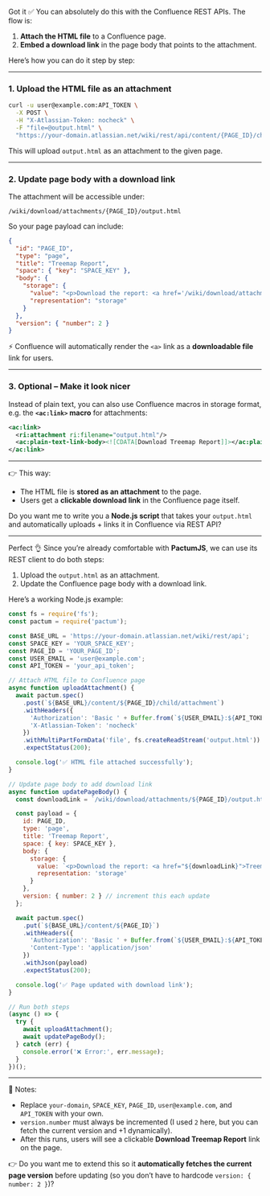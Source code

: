 Got it ✅ You can absolutely do this with the Confluence REST APIs. The flow is:

1. **Attach the HTML file** to a Confluence page.
2. **Embed a download link** in the page body that points to the attachment.

Here’s how you can do it step by step:

---

### 1. Upload the HTML file as an attachment

```bash
curl -u user@example.com:API_TOKEN \
  -X POST \
  -H "X-Atlassian-Token: nocheck" \
  -F "file=@output.html" \
  "https://your-domain.atlassian.net/wiki/rest/api/content/{PAGE_ID}/child/attachment"
```

This will upload `output.html` as an attachment to the given page.

---

### 2. Update page body with a download link

The attachment will be accessible under:

```
/wiki/download/attachments/{PAGE_ID}/output.html
```

So your page payload can include:

```json
{
  "id": "PAGE_ID",
  "type": "page",
  "title": "Treemap Report",
  "space": { "key": "SPACE_KEY" },
  "body": {
    "storage": {
      "value": "<p>Download the report: <a href='/wiki/download/attachments/PAGE_ID/output.html'>Treemap Report</a></p>",
      "representation": "storage"
    }
  },
  "version": { "number": 2 }
}
```

⚡️ Confluence will automatically render the `<a>` link as a **downloadable file** link for users.

---

### 3. Optional – Make it look nicer

Instead of plain text, you can also use Confluence macros in storage format, e.g. the **`<ac:link>` macro** for attachments:

```xml
<ac:link>
  <ri:attachment ri:filename="output.html"/>
  <ac:plain-text-link-body><![CDATA[Download Treemap Report]]></ac:plain-text-link-body>
</ac:link>
```

---

👉 This way:

* The HTML file is **stored as an attachment** to the page.
* Users get a **clickable download link** in the Confluence page itself.

Do you want me to write you a **Node.js script** that takes your `output.html` and automatically uploads + links it in Confluence via REST API?

---
Perfect 👌 Since you’re already comfortable with **PactumJS**, we can use its REST client to do both steps:

1. Upload the `output.html` as an attachment.
2. Update the Confluence page body with a download link.

Here’s a working Node.js example:

```js
const fs = require('fs');
const pactum = require('pactum');

const BASE_URL = 'https://your-domain.atlassian.net/wiki/rest/api';
const SPACE_KEY = 'YOUR_SPACE_KEY';
const PAGE_ID = 'YOUR_PAGE_ID';
const USER_EMAIL = 'user@example.com';
const API_TOKEN = 'your_api_token';

// Attach HTML file to Confluence page
async function uploadAttachment() {
  await pactum.spec()
    .post(`${BASE_URL}/content/${PAGE_ID}/child/attachment`)
    .withHeaders({
      'Authorization': 'Basic ' + Buffer.from(`${USER_EMAIL}:${API_TOKEN}`).toString('base64'),
      'X-Atlassian-Token': 'nocheck'
    })
    .withMultiPartFormData('file', fs.createReadStream('output.html'))
    .expectStatus(200);

  console.log('✅ HTML file attached successfully');
}

// Update page body to add download link
async function updatePageBody() {
  const downloadLink = `/wiki/download/attachments/${PAGE_ID}/output.html`;

  const payload = {
    id: PAGE_ID,
    type: 'page',
    title: 'Treemap Report',
    space: { key: SPACE_KEY },
    body: {
      storage: {
        value: `<p>Download the report: <a href="${downloadLink}">Treemap Report</a></p>`,
        representation: 'storage'
      }
    },
    version: { number: 2 } // increment this each update
  };

  await pactum.spec()
    .put(`${BASE_URL}/content/${PAGE_ID}`)
    .withHeaders({
      'Authorization': 'Basic ' + Buffer.from(`${USER_EMAIL}:${API_TOKEN}`).toString('base64'),
      'Content-Type': 'application/json'
    })
    .withJson(payload)
    .expectStatus(200);

  console.log('✅ Page updated with download link');
}

// Run both steps
(async () => {
  try {
    await uploadAttachment();
    await updatePageBody();
  } catch (err) {
    console.error('❌ Error:', err.message);
  }
})();
```

---

🔑 Notes:

* Replace `your-domain`, `SPACE_KEY`, `PAGE_ID`, `user@example.com`, and `API_TOKEN` with your own.
* `version.number` must always be incremented (I used `2` here, but you can fetch the current version and +1 dynamically).
* After this runs, users will see a clickable **Download Treemap Report** link on the page.

👉 Do you want me to extend this so it **automatically fetches the current page version** before updating (so you don’t have to hardcode `version: { number: 2 }`)?
